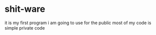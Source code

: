# shit-ware
it is my first program i am going to use for the public most of my code is simple private code  
